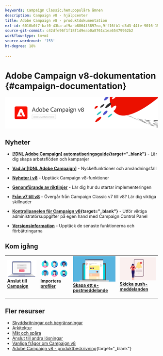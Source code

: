 ```yaml
---
keywords: Campaign Classic;hem;populära ämnen
description: Campaign v8 - hjälpcenter
title: Adobe Campaign v8 - produktdokumentation
exl-id: 6010b0f7-baf0-43ba-af9a-b8864f3897ea,9ff16fb1-d3d3-44fe-9016-15abffdbc74e
source-git-commit: c42dfe96f1f18f1d9eab0a8761c1ea65479962b2
workflow-type: tm+mt
source-wordcount: '153'
ht-degree: 18%

---
```


# Adobe Campaign v8-dokumentation {#campaign-documentation}

![](assets/banner-documentationv8.png)

## Nyheter

* **[[!DNL Adobe Campaign] automatiseringsguide](https://experienceleague.adobe.com/docs/campaign/automation/home.html){target="_blank"}** - Lär dig skapa arbetsflöden och kampanjer

* **[Vad är [!DNL Adobe Campaign]](start/get-started.md)** - Nyckelfunktioner och användningsfall

* **[Nyheter i v8](start/whats-new.md)** - Upptäck Campaign v8-funktioner

* **[Genomförande av riktlinjer](start/implement.md)**  - Lär dig hur du startar implementeringen

* **[Från v7 till v8](start/v7-to-v8.md)** - Övergår från Campaign Classic v7 till v8? Lär dig viktiga skillnader

* **[Kontrollpanelen för Campaign v8](https://experienceleague.adobe.com/docs/control-panel/using/discover-control-panel/key-features.html){target="_blank"}** - Utför viktiga administratörsuppgifter på egen hand med Campaign Control Panel

* **[Versionsinformation](start/release-notes.md)** - Upptäck de senaste funktionerna och förbättringarna


## Kom igång


<table style="table-layout:fixed"><tr style="border: 0;">
<td>
<a href="start/connect.md">
<img alt="Anslut till Campaign v8" src="start/assets/do-not-localize/login.jpeg">
</a>
<div><a href="start/connect.md"><strong>Anslut till Campaign</strong>
</div>
<p>
</td>
<td>
<a href="start/import.md">
<img alt="Importera profiler" src="start/assets/do-not-localize/profiles.jpeg">
</a>
<div>
<a href="start/import.md"><strong>Importera profiler</strong></a>
</div>
<p>
</td>
<td>
<a href="start/create-message.md">
<img alt="Skapa ett e-postmeddelande" src="start/assets/do-not-localize/email-design.jpeg">
</a>
<div>
<a href="start/create-message.md"><strong>Skapa ett e-postmeddelande</strong></a>
</div>
<p></td>
<td>
<a href="send/push.md">
<img alt="Skicka push-meddelanden" src="start/assets/do-not-localize/push-send.jpeg">
</a>
<div>
<a href="send/push.md"><strong>Skicka push-meddelanden</strong></a>
</div>
<p>
</td>
</tr></table>


## Fler resurser

* [Skyddsritningar och begränsningar](start/ac-guardrails.md)
* [Arkitektur](architecture/architecture.md)
* [Mät och spåra](reporting/gs-reporting.md)
* [Anslut till andra lösningar](connect/integration.md)
* [Vanliga frågor om Campaign v8](start/campaign-faq.md)
* [Adobe Campaign v8 - produktbeskrivning](https://helpx.adobe.com/legal/product-descriptions/adobe-campaign-managed-cloud-services.html){target="_blank"}

